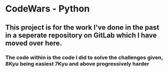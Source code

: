 # CodeWars - Python

## This project is for the work I've done in the past in a seperate repository on GitLab which I have moved over here.

### The code within is the code I did to solve the challenges given, 8Kyu being easiest 7Kyu and above progressively harder
